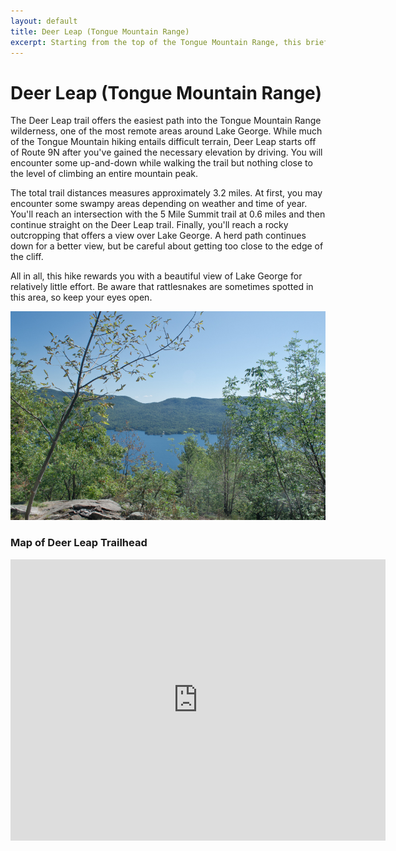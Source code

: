 ```yaml
---
layout: default 
title: Deer Leap (Tongue Mountain Range)
excerpt: Starting from the top of the Tongue Mountain Range, this brief trail traverses Adirondack forest to reach an outcropping overlooking Lake George.
---
```


<h1>Deer Leap (Tongue Mountain Range)</h1>

<p>The Deer Leap trail offers the easiest path into the Tongue Mountain Range wilderness, one of the most remote areas around Lake George. While much of the Tongue Mountain hiking entails difficult terrain, Deer Leap starts off of Route 9N after you've gained the necessary elevation by driving. You will encounter some up-and-down while walking the trail but nothing close to the level of climbing an entire mountain peak.</p>

<p>The total trail distances measures approximately 3.2 miles. At first, you may encounter some swampy areas depending on weather and time of year. You'll reach an intersection with the 5 Mile Summit trail at 0.6 miles and then continue straight on the Deer Leap trail. Finally, you'll reach a rocky outcropping that offers a view over Lake George. A herd path continues down for a better view, but be careful about getting too close to the edge of the cliff.</p>

<p>All in all, this hike rewards you with a beautiful view of Lake George for relatively little effort. Be aware that rattlesnakes are sometimes spotted in this area, so keep your eyes open.</p> 

<img src="/img/deerleap.jpg" alt="Deer Leap Overlook over Lake George">

<h3>Map of Deer Leap Trailhead</h3>

<div class="google-maps"><iframe src="https://www.google.com/maps/embed?pb=!1m18!1m12!1m3!1d3988.7982817934526!2d-73.54849057286708!3d43.661037865212734!2m3!1f0!2f0!3f0!3m2!1i1024!2i768!4f13.1!3m3!1m2!1s0x0%3A0x0!2zNDPCsDM5JzQwLjciTiA3M8KwMzInNDIuNCJX!5e1!3m2!1sen!2sus!4v1466888933859" width="600" height="450" frameborder="0" style="border:0" allowfullscreen></iframe></div>
